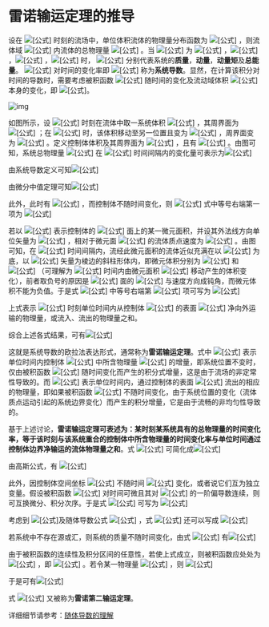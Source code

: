 # 雷诺输运定理的推导

设在 ![[公式]](https://www.zhihu.com/equation?tex=t) 时刻的流场中，单位体积流体的物理量分布函数为 ![[公式]](https://www.zhihu.com/equation?tex=%5CPhi%28%5Cboldsymbol+r%2Ct%29) ，则流体域 ![[公式]](https://www.zhihu.com/equation?tex=%5Ctau_0) 内流体的总物理量 ![[公式]](https://www.zhihu.com/equation?tex=I%3D%5Ciiint+_%7B%5Ctau_0%7D+%5CPhi%28%5Cboldsymbol+r%2C+t%29%5Cmathrm%7Bd%7D+%5Ctau_0) 。当 ![[公式]](https://www.zhihu.com/equation?tex=%5CPhi%28%5Cboldsymbol+r%2Ct%29) 为 ![[公式]](https://www.zhihu.com/equation?tex=%5Crho) ，![[公式]](https://www.zhihu.com/equation?tex=%5Crho+%5Cboldsymbol+V) ，![[公式]](https://www.zhihu.com/equation?tex=%5Crho+%28%5Cboldsymbol+r+%5Ctimes+%5Cboldsymbol+V%29) ，![[公式]](https://www.zhihu.com/equation?tex=%5Crho+%5Cleft%28e%2B%5Cboldsymbol+V%5E2%2F2%5Cright%29) 时， ![[公式]](https://www.zhihu.com/equation?tex=I) 分别代表系统的**质量**，**动量**，**动量矩**及**总能量**。 ![[公式]](https://www.zhihu.com/equation?tex=I) 对时间的变化率即 ![[公式]](https://www.zhihu.com/equation?tex=%5Cdfrac%7B%5Cmathrm%7BD%7DI%7D%7B%5Cmathrm%7BD%7Dt%7D+%3D%5Cdfrac%7B%5Cmathrm+D%7D%7B%5Cmathrm+Dt%7D%5Ciiint+_%7B%5Ctau_0%7D%5CPhi%5Cmathrm%7Bd%7D%5Ctau_0) 称为**系统导数**。显然，在计算该积分对时间的导数时，需要考虑被积函数 ![[公式]](https://www.zhihu.com/equation?tex=%5CPhi) 随时间的变化及流动域体积 ![[公式]](https://www.zhihu.com/equation?tex=%5Ctau_0) 本身的变化，即 ![[公式]](https://www.zhihu.com/equation?tex=I%28t%29%3D%5Ciiint_%7B%5Ctau_0%28t%29%7D%5CPhi%28%5Cboldsymbol+r%2C+t%29%5Cmathrm+d+%5Ctau_0)。

![img](https://pic1.zhimg.com/80/v2-9965f4a1be709482a7266ed853969e18_1440w.jpg)

如图所示，设 ![[公式]](https://www.zhihu.com/equation?tex=t) 时刻在流体中取一系统体积 ![[公式]](https://www.zhihu.com/equation?tex=%5Ctau_0%28t%29) ，其周界面为 ![[公式]](https://www.zhihu.com/equation?tex=S_0%28t%29) ；在 ![[公式]](https://www.zhihu.com/equation?tex=t%2B%5CDelta+t) 时，该体积移动至另一位置且变为 ![[公式]](https://www.zhihu.com/equation?tex=%5Ctau_0%28t%2B%5CDelta+t%29) ，周界面变为 ![[公式]](https://www.zhihu.com/equation?tex=S_0%28t%2B%5CDelta+t%29) 。定义控制体体积及其周界面为 ![[公式]](https://www.zhihu.com/equation?tex=%5Ctau%2CS) ，且有 ![[公式]](https://www.zhihu.com/equation?tex=%5Ctau%3D%5Ctau_0%28t%29%2CS%3DS_0%28t%29) 。由图可知，系统总物理量 ![[公式]](https://www.zhihu.com/equation?tex=I) 在 ![[公式]](https://www.zhihu.com/equation?tex=%5CDelta+t) 时间间隔内的变化量可表示为![[公式]](https://www.zhihu.com/equation?tex=%5Cbegin%7Baligned%7D+%5CDelta+I+%26%3D+I%28t%2B%5CDelta+t%29-+I%28t%29%5C%5C+%26%3D%5Ciiint_%7B%5Ctau_0%28t%2B%5CDelta+t%29%7D+%5CPhi%28%5Cboldsymbol+r%2C+t%2B+%5CDelta+t%29%5Cmathrm%7Bd%7D+%5Ctau_0+-%5Ciiint_%7B%5Ctau_0%28t%29%7D+%5CPhi%28%5Cboldsymbol+r%2C+t%29%5Cmathrm%7Bd%7D+%5Ctau_0+%5C%5C+%26%3D%5Ciiint+_%7B%5Ctau_%7B01%7D%2B%5Ctau_%7B02%7D%7D+%5CPhi%28%5Cboldsymbol+r%2Ct%2B%5CDelta+t%29%5Cmathrm+d+%5Ctau_0+-+%5Ciiint+_%7B%5Ctau_%7B02%7D%2B%5Ctau_%7B03%7D%7D+%5CPhi%28%5Cboldsymbol+r%2Ct%29%5Cmathrm+d+%5Ctau_0%5C%5C+%26%3D%5Ciiint_%7B%5Ctau_%7B02%7D%7D%5B%5CPhi%28%5Cboldsymbol+r%2C+t%2B%5CDelta+t%29+-+%5CPhi%28%5Cboldsymbol+r%2C+t%29%5D+%5Cmathrm%7Bd%7D+%5Ctau_0+%2B+%5Ciiint_%7B%5Ctau_%7B01%7D%7D+%5CPhi%28%5Cboldsymbol+r%2C+t+%2B+%5CDelta+t%29+%5Cmathrm+d%5Ctau_0+-%5Ciiint_%7B%5Ctau_%7B03%7D%7D+%5CPhi%28%5Cboldsymbol+r%2C+t%29%5Cmathrm%7Bd%7D+%5Ctau_0+%5C%5C+%5Cend%7Baligned%7D)

由系统导数定义可知![[公式]](https://www.zhihu.com/equation?tex=%5Cdfrac%7B%5Cmathrm+D+I%28t%29%7D%7B%5Cmathrm+Dt%7D%3D%5Clim_%7B%5CDelta+t+%5Cto+0%7D+%5Cdfrac%7B%5CDelta+I%7D%7B%5CDelta+t%7D+%3D+%5Clim_%7B%5CDelta+t%5Cto0%7D%5Cdfrac%7B%5Cdisplaystyle+%5Ciiint_%7B%5Ctau_%7B02%7D%7D%5B%5CPhi%28%5Cboldsymbol+r%2C+t%2B%5CDelta+t%29+-+%5CPhi%28%5Cboldsymbol+r%2C+t%29%5D+%5Cmathrm%7Bd%7D+%5Ctau_0%7D%7B%5CDelta+t%7D+%2B+%5Clim_%7B%5CDelta+t%5Cto0%7D%5Cdfrac%7B%5Cdisplaystyle%5Ciiint_%7B%5Ctau_%7B01%7D%7D+%5CPhi%28%5Cboldsymbol+r%2C+t+%2B+%5CDelta+t%29+%5Cmathrm+d%5Ctau_0%7D%7B%5CDelta+t%7D+-%5Clim_%7B%5CDelta+t%5Cto0%7D%5Cdfrac%7B%5Cdisplaystyle%5Ciiint_%7B%5Ctau_%7B03%7D%7D+%5CPhi%28%5Cboldsymbol+r%2C+t%29%5Cmathrm%7Bd%7D+%5Ctau_0+%7D%7B%5CDelta+t%7D+%5Ctag%7B1%7D)

由微分中值定理可知![[公式]](https://www.zhihu.com/equation?tex=%5CPhi%28%5Cboldsymbol+r%2Ct%2B%5CDelta+t%29+-+%5CPhi%28%5Cboldsymbol+r%2C+t%29+%3D+%5CDelta+t%5Cleft+%28%5Cdfrac%7B%5Cpartial+%5CPhi+%7D%7B%5Cpartial+t%7D%5Cright%29_%7Bt%2B+%5Ctheta+%5CDelta+t%7D%2C+0%5Cleqslant+%5Ctheta+%5Cleqslant+1+%5C%5C)

此外，此时有 ![[公式]](https://www.zhihu.com/equation?tex=%5Ctau_%7B02%7D%5Cto+%5Ctau_0%28t%29%3D%5Ctau) ，而控制体不随时间变化，则 ![[公式]](https://www.zhihu.com/equation?tex=%281%29) 式中等号右端第一项为 ![[公式]](https://www.zhihu.com/equation?tex=%5Clim_%7B%5CDelta+t%5Cto0%7D%5Cdfrac%7B%5Cdisplaystyle+%5Ciiint_%7B%5Ctau_%7B02%7D%7D%5B%5CPhi%28%5Cboldsymbol+r%2C+t%2B%5CDelta+t%29+-+%5CPhi%28%5Cboldsymbol+r%2C+t%29%5D+%5Cmathrm%7Bd%7D+%5Ctau_0%7D%7B%5CDelta+t%7D+%3D%5Ciiint_%7B%5Ctau%7D+%5Cdfrac%7B%5Cpartial+%5CPhi%28%5Cboldsymbol+r%2Ct%29%7D%7B%5Cpartial+t%7D+%5Cmathrm%7Bd%7D+%5Ctau+%3D+%5Cdfrac%7B%5Cpartial+%7D%7B%5Cpartial+t%7D+%5Ciiint_%7B%5Ctau%7D+%5CPhi%28%5Cboldsymbol+r%2C+t%29%5Cmathrm+d%5Ctau)

若以 ![[公式]](https://www.zhihu.com/equation?tex=%5Cmathrm+d%5Cboldsymbol+S) 表示控制体的 ![[公式]](https://www.zhihu.com/equation?tex=S_1%2CS_2) 面上的某一微元面积，并设其外法线方向单位矢量为 ![[公式]](https://www.zhihu.com/equation?tex=%5Cboldsymbol+n) ，相对于微元面 ![[公式]](https://www.zhihu.com/equation?tex=%5Cmathrm+d+%5Cboldsymbol+S) 的流体质点速度为 ![[公式]](https://www.zhihu.com/equation?tex=%5Cboldsymbol+V) 。由图可知，在 ![[公式]](https://www.zhihu.com/equation?tex=%5CDelta+t) 时间间隔内，流经此微元面积的流体近似充满在以 ![[公式]](https://www.zhihu.com/equation?tex=%5Cmathrm+d+%5Cboldsymbol+S) 为底，以 ![[公式]](https://www.zhihu.com/equation?tex=%5Cboldsymbol+V%5CDelta+t) 矢量为棱边的斜柱形体内，即微元体积分别为 ![[公式]](https://www.zhihu.com/equation?tex=-%5Cboldsymbol+V+%5CDelta+t+%5Cboldsymbol+%5Ccdot+%5Cboldsymbol+n%5Cmathrm+d++S) 和 ![[公式]](https://www.zhihu.com/equation?tex=%5Cboldsymbol+V+%5CDelta+t+%5Cboldsymbol+%5Ccdot+%5Cboldsymbol+n%5Cmathrm+d++S) （可理解为 ![[公式]](https://www.zhihu.com/equation?tex=%5CDelta+t) 时间内由微元面积 ![[公式]](https://www.zhihu.com/equation?tex=%5Cmathrm+d+%5Cboldsymbol+S) 移动产生的体积变化），前者取负号的原因是 ![[公式]](https://www.zhihu.com/equation?tex=S_1) 面的 ![[公式]](https://www.zhihu.com/equation?tex=+%5Cboldsymbol+n) 与速度方向成钝角，而微元体积不能为负值。于是式 ![[公式]](https://www.zhihu.com/equation?tex=%281%29) 中等号右端第 ![[公式]](https://www.zhihu.com/equation?tex=2%2C3) 项可写为 ![[公式]](https://www.zhihu.com/equation?tex=%5Cbegin%7Baligned%7D+%5Clim_%7B%5CDelta+t%5Cto0%7D%5Cdfrac%7B%5Cdisplaystyle%5Ciiint_%7B%5Ctau_%7B01%7D%7D+%5CPhi%28%5Cboldsymbol+r%2C+t+%2B+%5CDelta+t%29+%5Cmathrm+d%5Ctau_0%7D%7B%5CDelta+t%7D+-%5Clim_%7B%5CDelta+t%5Cto0%7D%5Cdfrac%7B%5Cdisplaystyle%5Ciiint_%7B%5Ctau_%7B03%7D%7D+%5CPhi%28%5Cboldsymbol+r%2C+t%29%5Cmathrm%7Bd%7D+%5Ctau_0+%7D%7B%5CDelta+t%7D%26+%5Capprox+%5Ciint_%7BS_2%7D+%5CPhi%28%5Cboldsymbol+r%2Ct+%29%5Cboldsymbol+V%5Cboldsymbol+%5Ccdot+%5Cboldsymbol+n%5Cmathrm+dS-%5Cleft%28-%5Ciint_%7BS_1%7D+%5CPhi%28%5Cboldsymbol+r%2Ct+%29%5Cboldsymbol+V%5Cboldsymbol+%5Ccdot+%5Cboldsymbol+n%5Cmathrm+dS%5Cright%29+%5C%5C+%26%3D%5Ciint_%7BS_2%7D+%5CPhi%28%5Cboldsymbol+r%2Ct+%29%5Cboldsymbol+V%5Cboldsymbol+%5Ccdot+%5Cboldsymbol+n%5Cmathrm+dS%2B%5Ciint_%7BS_1%7D+%5CPhi%28%5Cboldsymbol+r%2Ct+%29%5Cboldsymbol+V%5Cboldsymbol+%5Ccdot+%5Cboldsymbol+n%5Cmathrm+dS+%5C%5C+%26%3D%5Ciint_%7BS%7D%5C%21%5C%21%5C%21%5C%21%5C%21%5C%21%5C%21%5C%21%5C%21%5C%21%5C%21%5C%21%5C%21%5C%3B%5Csubset%5C%21%5Csupset+%5CPhi%28%5Cboldsymbol+r%2Ct+%29%5Cboldsymbol+V%5Cboldsymbol+%5Ccdot+%5Cboldsymbol+n%5Cmathrm+dS+%5Cend%7Baligned%7D)

上式表示 ![[公式]](https://www.zhihu.com/equation?tex=t) 时刻单位时间内从控制体 ![[公式]](https://www.zhihu.com/equation?tex=%5Ctau) 的表面 ![[公式]](https://www.zhihu.com/equation?tex=%5Cboldsymbol+S) 净向外运输的物理量，或流入、流出的物理量之和。

综合上述各式结果，可有![[公式]](https://www.zhihu.com/equation?tex=%5Cdfrac%7B%5Cmathrm%7BD%7D+I%28t%29%7D%7B%5Cmathrm+Dt%7D%3D%5Cdfrac%7B%5Cmathrm%7BD%7D+%7D%7B%5Cmathrm+Dt%7D+%5Ciiint_%7B%5Ctau_0%28t%29%7D+%5CPhi%28%5Cboldsymbol+r%2C+t%29%5Cmathrm%7Bd%7D%5Ctau_0%3D%5Cdfrac%7B%5Cpartial+%7D%7B%5Cpartial+t%7D%5Ciiint_%7B%5Ctau%7D+%5CPhi%28%5Cboldsymbol+r%2C+t%29%5Cmathrm%7Bd%7D+%5Ctau+%2B+%5Ciint_%7BS%7D%5C%21%5C%21%5C%21%5C%21%5C%21%5C%21%5C%21%5C%21%5C%21%5C%21%5C%21%5C%21%5C%21%5C%3B%5Csubset%5C%21%5Csupset+%5CPhi%28%5Cboldsymbol+r%2Ct+%29%5Cboldsymbol+V%5Cboldsymbol+%5Ccdot+%5Cboldsymbol+n%5Cmathrm+d+S+%5Ctag%7B2%7D)

这就是系统导数的欧拉法表达形式，通常称为**雷诺输运定理**。式中 ![[公式]](https://www.zhihu.com/equation?tex=%5Cdfrac%7B%5Cpartial+%7D%7B%5Cpartial+t%7D%5Ciiint_%7B%5Ctau%7D+%5CPhi%28%5Cboldsymbol+r%2C+t%29%5Cmathrm%7Bd%7D+%5Ctau+) 表示单位时间内控制体 ![[公式]](https://www.zhihu.com/equation?tex=%5Ctau) 中所含物理量 ![[公式]](https://www.zhihu.com/equation?tex=%5Ciiint_%7B%5Ctau%7D+%5CPhi%28%5Cboldsymbol+r%2C+t%29%5Cmathrm%7Bd%7D+%5Ctau+) 的增量，即系统位置不变时，仅由被积函数 ![[公式]](https://www.zhihu.com/equation?tex=%5CPhi%28%5Cboldsymbol+r%2C+t%29) 随时间变化而产生的积分式增量，这是由于流场的非定常性导致的。而 ![[公式]](https://www.zhihu.com/equation?tex=%5Ciint_%7BS%7D%5C%21%5C%21%5C%21%5C%21%5C%21%5C%21%5C%21%5C%21%5C%21%5C%21%5C%21%5C%21%5C%21%5C%3B%5Csubset%5C%21%5Csupset+%5CPhi%28%5Cboldsymbol+r%2Ct+%29%5Cboldsymbol+V%5Cboldsymbol+%5Ccdot+%5Cboldsymbol+n%5Cmathrm+d+S) 表示单位时间内，通过控制体的表面 ![[公式]](https://www.zhihu.com/equation?tex=%5Cboldsymbol+S) 流出的相应的物理量，即如果被积函数 ![[公式]](https://www.zhihu.com/equation?tex=%5CPhi%28%5Cboldsymbol+r%2C+t%29) 不随时间变化，由于系统位置的变化（流体质点运动引起的系统边界变化）而产生的积分增量，它是由于流畅的非均匀性导致的。

基于上述讨论，**雷诺输运定理可表述为：某时刻某系统具有的总物理量的时间变化率，等于该时刻与该系统重合的控制体中所含物理量的时间变化率与单位时间通过控制体边界净输运的流体物理量之和**。式 ![[公式]](https://www.zhihu.com/equation?tex=%282%29) 可简化成![[公式]](https://www.zhihu.com/equation?tex=%5Cdfrac%7B%5Cmathrm+D+I%7D%7B%5Cmathrm%7BD%7D+t%7D+%3D%5Cdfrac%7B%5Cmathrm+D+%7D%7B%5Cmathrm%7BD%7D+t%7D+%5Ciiint_%7B%5Ctau%7D+%5CPhi+%5Cmathrm+d%5Ctau%3D%5Cdfrac%7B%5Cpartial+%7D%7B%5Cpartial+t%7D%5Ciiint_%7B%5Ctau%7D+%5CPhi+%5Cmathrm+d%5Ctau+%2B+%5Ciint_%7BS%7D%5C%21%5C%21%5C%21%5C%21%5C%21%5C%21%5C%21%5C%21%5C%21%5C%21%5C%21%5C%21%5C%21%5C%3B%5Csubset%5C%21%5Csupset+%5CPhi%5Cboldsymbol+V%5Cboldsymbol+%5Ccdot+%5Cboldsymbol+n%5Cmathrm+d+S++%5Ctag%7B3%7D)

由高斯公式，有 ![[公式]](https://www.zhihu.com/equation?tex=%5Ciint_%7BS%7D%5C%21%5C%21%5C%21%5C%21%5C%21%5C%21%5C%21%5C%21%5C%21%5C%21%5C%21%5C%21%5C%21%5C%3B%5Csubset%5C%21%5Csupset+%5CPhi%5Cboldsymbol+V%5Cboldsymbol+%5Ccdot+%5Cboldsymbol+n%5Cmathrm+d%5Cboldsymbol+S+%3D%5Ciiint_%7B%5Ctau%7D++%5Cboldsymbol+%7B%5Cnabla+%5Ccdot%7D%28%5CPhi+%5Cboldsymbol+V%29%5Cmathrm%7Bd%7D+%5Ctau%5C%5C)

此外，因控制体空间坐标 ![[公式]](https://www.zhihu.com/equation?tex=%28x%2Cy%2Cz%29) 不随时间 ![[公式]](https://www.zhihu.com/equation?tex=t) 变化，或者说它们互为独立变量。假设被积函数 ![[公式]](https://www.zhihu.com/equation?tex=%5CPhi) 对时间可微且其对 ![[公式]](https://www.zhihu.com/equation?tex=t) 的一阶偏导数连续，则可互换微分、积分次序。于是式 ![[公式]](https://www.zhihu.com/equation?tex=%283%29) 可写为 ![[公式]](https://www.zhihu.com/equation?tex=%5Cdfrac%7B%5Cmathrm+D+%7D%7B%5Cmathrm%7BD%7D+t%7D+%5Ciiint_%7B%5Ctau%7D+%5CPhi+%5Cmathrm+d%5Ctau+%3D+%5Ciiint_%7B%5Ctau%7D+%5Cleft+%5B%5Cdfrac%7B%5Cpartial+%5CPhi+%7D%7B%5Cpartial+t%7D+%2B+%5Cboldsymbol+%7B%5Cnabla+%5Ccdot%7D%28%5CPhi+%5Cboldsymbol+V%29%5Cright%5D+%5Cmathrm+d%5Ctau+%5Ctag%7B4%7D)

考虑到 ![[公式]](https://www.zhihu.com/equation?tex=%5Cboldsymbol+%7B%5Cnabla+%5Ccdot%7D%28%5CPhi+%5Cboldsymbol+V%29%3D%5Cboldsymbol+%7BV+%5Ccdot%7D%28%5Cboldsymbol+%5Cnabla+%5CPhi%29%2B%5CPhi+%5Cboldsymbol+%7B%5Cnabla+%5Ccdot+V%7D)及随体导数公式 ![[公式]](https://www.zhihu.com/equation?tex=%5Cdfrac%7B%5Cmathrm+D+%5CPhi+%7D%7B%5Cmathrm+D+t++%7D%3D+%5Cdfrac%7B%5Cpartial+%5CPhi+%7D%7B%5Cpartial+t++%7D+%2B+%28%5Cboldsymbol%7BV%5Ccdot+%5Cnabla%7D%29%5CPhi) ，式 ![[公式]](https://www.zhihu.com/equation?tex=%284%29) 还可以写成 ![[公式]](https://www.zhihu.com/equation?tex=%5Cdfrac%7B%5Cmathrm+D+%7D%7B%5Cmathrm%7BD%7D+t%7D+%5Ciiint_%7B%5Ctau%7D+%5CPhi+%5Cmathrm+d%5Ctau+%3D+%5Ciiint_%7B%5Ctau%7D+%5Cleft+%5B%5Cdfrac%7B%5Cmathrm+D%5CPhi++%7D%7B%5Cmathrm%7BD%7D+t%7D+%2B%5CPhi+%28%5Cboldsymbol%7B+%5Cnabla+%5Ccdot+V%7D%29%5Cright%5D+%5Cmathrm+d%5Ctau+%5Ctag%7B5%7D)

若系统中不存在源或汇，则系统的质量不随时间变化，由式 ![[公式]](https://www.zhihu.com/equation?tex=%285%29) 有![[公式]](https://www.zhihu.com/equation?tex=0%3D%5Cdfrac%7B%5Cmathrm+D%7D%7B%5Cmathrm+Dt%7D%5Ciiint_%5Ctau+%5Crho+%5Cmathrm+d+%5Ctau%3D%5Ciiint_%5Ctau+%5Cleft+%28%5Cdfrac%7B%5Cmathrm+D%5Crho%7D%7B%5Cmathrm+Dt%7D%2B%5Crho+%5Cboldsymbol%7B%5Cnabla+%5Ccdot+V%7D%5Cright%29+%5Cmathrm+d+%5Ctau+%5C%5C)

由于被积函数的连续性及积分区间的任意性，若使上式成立，则被积函数应处处为 ![[公式]](https://www.zhihu.com/equation?tex=0) ，即 ![[公式]](https://www.zhihu.com/equation?tex=%5Cdfrac%7B%5Cmathrm+D%5Crho%7D%7B%5Cmathrm+Dt%7D%2B%5Crho+%5Cboldsymbol%7B%5Cnabla+%5Ccdot+V%7D+%3D0) 。若令某一物理量 ![[公式]](https://www.zhihu.com/equation?tex=%5CPhi%3D%5Crho+F) ，则 ![[公式]](https://www.zhihu.com/equation?tex=%5Cdfrac%7B%5Cmathrm+D%7D%7B%5Cmathrm+Dt%7D%5Ciiint_%5Ctau+%5Crho+F%5Cmathrm+d%5Ctau%3D%5Ciiint_%5Ctau+%5Cleft%5B%5Cdfrac%7B%5Cmathrm+D%28%5Crho+F%29%7D%7B%5Cmathrm+Dt%7D%2B%5Crho+F+%5Cboldsymbol%7B%5Cnabla+%5Ccdot+V%7D%5Cright%5D%5Cmathrm+d+%5Ctau+%3D+%5Ciiint_%7B%5Ctau%7D+%5Cleft+%28%5Crho+%5Cdfrac%7B%5Cmathrm+DF%7D%7B%5Cmathrm+Dt%7D+%2B+F%5Cdfrac%7B%5Cmathrm+D%5Crho+%7D%7B%5Cmathrm+Dt%7D+%2B+%5Crho+F++%5Cboldsymbol%7B%5Cnabla+%5Ccdot+V%7D%5Cright%29%5Cmathrm+d+%5Ctau)

于是可有![[公式]](https://www.zhihu.com/equation?tex=%5Cdfrac%7B%5Cmathrm+D%7D%7B%5Cmathrm+Dt%7D%5Ciiint_%5Ctau+%5Crho+F%5Cmathrm+d%5Ctau+%3D+%5Ciiint_%5Ctau+%5Crho+%5Cdfrac%7B%5Cmathrm+DF%7D%7B%5Cmathrm+Dt%7D%5Cmathrm+d%5Ctau+%5Ctag%7B6%7D+)

式 ![[公式]](https://www.zhihu.com/equation?tex=%286%29) 又被称为**雷诺第二输运定理**。

详细细节请参考：[随体导数的理解](https://zhuanlan.zhihu.com/p/89710260)

